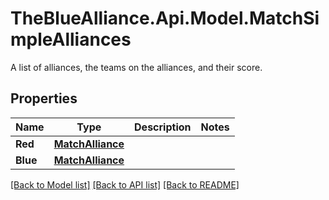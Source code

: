 # TheBlueAlliance.Api.Model.MatchSimpleAlliances
A list of alliances, the teams on the alliances, and their score.

## Properties

Name | Type | Description | Notes
------------ | ------------- | ------------- | -------------
**Red** | [**MatchAlliance**](MatchAlliance.md) |  | 
**Blue** | [**MatchAlliance**](MatchAlliance.md) |  | 

[[Back to Model list]](../README.md#documentation-for-models) [[Back to API list]](../README.md#documentation-for-api-endpoints) [[Back to README]](../README.md)

